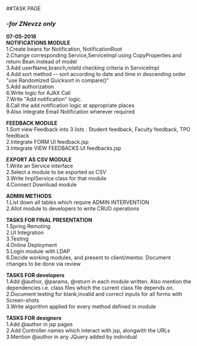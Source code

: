 ##TASK PAGE
### *-for ZNevzz only*

**07-05-2016**
<br/>
**NOTIFICATIONS MODULE**
<br/>
1.Create beans for Notification, NotificationRoot
<br/>
2.Change corresponding Service,ServiceImpl using CopyProperties and return Bean instead of model
<br/>
3.Add userName,branch,roleId checking criteria in ServiceImpl
<br/>
4.Add sort method -- sort according to date and time in descending order "use Randomized Quicksort in compare()"
<br/>
5.Add authorization
<br/>
6.Write logic for AJAX Call
<br/>
7.Write "Add notification" logic.
<br/>
8.Call the add notification logic at appropriate places
<br/>
9.Also integrate Email Notification wherever required
<br/>

**FEEDBACK MODULE**
<br/>
1.Sort view Feedback into 3 lists : Student feedback, Faculty feedback, TPO feedback
<br/>
2.Integrate FORM UI feedback.jsp
<br/>
3.Integrate VIEW FEEDBACKS UI feedbacks.jsp
<br/>


**EXPORT AS CSV MODULE**
<br/>
1.Write an Service interface
<br/>
2.Select a module to be exported as CSV
<br/>
3.Write ImplService class for that module
<br/>
4.Connect Download module
<br/>

**ADMIN METHODS**
<br/>
1.List down all tables which require ADMIN INTERVENTION
<br/>
2.Allot module to developers to write CRUD operations
<br/>

**TASKS FOR FINAL PRESENTATION**
<br/>
1.Spring Remoting
<br/>
2.UI Integration
<br/>
3.Testing
<br/>
4.Online Deployment
<br/>
5.Login module with LDAP
<br/>
6.Decide working modules, and present to client/mentor. Document changes to be done via review
<br/>



**TASKS FOR developers**
<br/>
1.Add @author, @params, @return in each module written. Also mention the dependencies i.e. class files which the current class file depends on.
<br/>
2.Document testing for blank,invalid and correct inputs for all forms with Screen-shots
<br/>
3.Write algorithm applied for every method defined in module
<br/>


**TASKS FOR designers**
<br/>
1.Add @author in jsp pages
<br/>
2.Add Controller names which interact with jsp, alongwith the URLs
<br/>
3.Mention @author in any JQuery added by individual
<br/>
